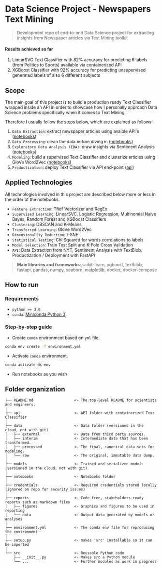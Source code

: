 # Data Science Project - Newspapers Text Mining 

> Development repo of end-to-end Data Science project for extracting insights from Newspaper articles via Text Mining toolkit

#### Results achieved so far

1. LinearSVC Text Classifier with 82% accuracy for predicting 6 labels (from Politics to Sports) available via containerized API
2. XGBoost Classifier with 92% accuracy for predicting unsupervised generated labels of also 6 different subjects

## Scope

The main goal of this project is to build a production ready Text Classifier wrapped inside an API in order to showcase how I personally approach Data Science problems specifically when it comes to Text Mining.

Therefore I usually follow the steps below, which are explained as follows:

1. ``Data Extraction``: extract newspaper articles using avaible API's ([notebooks](notebooks/extracting))
2. ``Data Processing``: clean the data before diving in ([notebooks](notebooks/processing))
3. ``Exploratory Data Analysis (EDA)``: draw insights via Sentiment Analysis ([notebooks](notebooks/eda))
4. ``Modeling``: build a supervised Text Classifier and clusterize articles using GloVe Word2Vec ([notebooks](notebooks/modeling))
5. ``Productization``: deploy Text Classifier via API end-point ([api](api))

## Applied Technologies

All technologies involved in this project are described below more or less in the order of the notebooks.

* `Feature Extraction`: Tfidf Vectorizer and RegEx
* `Supervised Learning`: LinearSVC, Logistic Regression, Multinomial Naive Bayes, Random Forest and XGBoost Classifiers
* `Clustering`: DBSCAN and K-Means
* `Transferred Learning`: GloVe Word2Vec
* `Dimensionality Reduction`: t-SNE
* `Statistical Testing`: Chi Squared for words correlations to labels
* `Model Selection`: Train Test Split and K-Fold Cross Validation
* `API`: Data Extraction from NYT, Sentiment Analysis with TextBlob, Productization / Deployment with FastAPI

> **Main libraries and frameworks**: scikit-learn, xgboost, textblob, fastapi, pandas, numpy, seaborn, matplotlib, docker, docker-compose

## How to run

### Requirements

* `python >= 3.6`
* `conda`: [Miniconda Python 3](https://docs.conda.io/en/latest/miniconda.html).

### Step-by-step guide

* Create `conda` environment based on `yml` file.

```bash
conda env create -f environment.yml
```

* Activate `conda` environment.

```bash
conda activate ds-env
```

* Run notebooks as you wish

## Folder organization

    ├── README.md                   <- The top-level README for scientists and engineers.
    │
    ├── api                         <- API folder with containerized Text Classifier
    │
    ├── data                        <- Data folder (versioned in the cloud, not with git)
    │   ├── external                <- Data from third party sources.
    │   ├── interim                 <- Intermediate data that has been transformed.
    │   ├── processed               <- The final, canonical data sets for modeling.
    │   └── raw                     <- The original, immutable data dump.
    │
    ├── models                      <- Trained and serialized models (versioned in the cloud, not with git)
    │
    ├── notebooks                   <- Notebooks folder 
    │
    ├── credentials                 <- Required credentials stored locally (ignored on repo for security issues)
    │
    ├── reports                     <- Code-free, stakeholders-ready reports such as markdown files
    │   ├── figures                 <- Graphics and figures to be used in reporting
    │   └── data                    <- Output data generated by models or analyses
    │
    ├── environment.yml             <- The conda env file for reproducing the environment
    │
    ├── setup.py                    <- makes 'src' installable so it can be imported
    │
    └── src                         <- Reusable Python code
        ├── __init__.py             <- Makes src a Python module
        └── ...                     <- Further modules as work in progress
